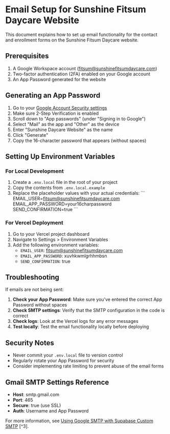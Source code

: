 # Email Setup for Sunshine Fitsum Daycare Website

This document explains how to set up email functionality for the contact and enrollment forms on the Sunshine Fitsum Daycare website.

## Prerequisites

1. A Google Workspace account (fitsum@sunshinefitsumdaycare.com)
2. Two-factor authentication (2FA) enabled on your Google account
3. An App Password generated for the website

## Generating an App Password

1. Go to your [Google Account Security settings](https://myaccount.google.com/security)
2. Make sure 2-Step Verification is enabled
3. Scroll down to "App passwords" (under "Signing in to Google")
4. Select "Mail" as the app and "Other" as the device
5. Enter "Sunshine Daycare Website" as the name
6. Click "Generate"
7. Copy the 16-character password that appears (without spaces)

## Setting Up Environment Variables

### For Local Development

1. Create a `.env.local` file in the root of your project
2. Copy the contents from `.env.local.example`
3. Replace the placeholder values with your actual credentials:
   \`\`\`
   EMAIL_USER=fitsum@sunshinefitsumdaycare.com
   EMAIL_APP_PASSWORD=your16charpassword
   SEND_CONFIRMATION=true
   \`\`\`

### For Vercel Deployment

1. Go to your Vercel project dashboard
2. Navigate to Settings > Environment Variables
3. Add the following environment variables:
   - `EMAIL_USER`: fitsum@sunshinefitsumdaycare.com
   - `EMAIL_APP_PASSWORD`: xuvhkwmlgrhhmbsn
   - `SEND_CONFIRMATION`: true

## Troubleshooting

If emails are not being sent:

1. **Check your App Password**: Make sure you've entered the correct App Password without spaces
2. **Check SMTP settings**: Verify that the SMTP configuration in the code is correct
3. **Check logs**: Look at the Vercel logs for any error messages
4. **Test locally**: Test the email functionality locally before deploying

## Security Notes

- Never commit your `.env.local` file to version control
- Regularly rotate your App Password for security
- Consider implementing rate limiting to prevent abuse of the email forms

## Gmail SMTP Settings Reference

- **Host**: smtp.gmail.com
- **Port**: 465
- **Secure**: true (use SSL)
- **Auth**: Username and App Password

For more information, see [Using Google SMTP with Supabase Custom SMTP](https://supabase.com/docs/guides/troubleshooting/using-google-smtp-with-supabase-custom-smtp-ZZzU4Y) [^3].
